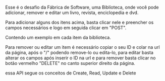 Esse é o desafio da Fábrica de Software, uma Biblíoteca, onde você pode adicionar, remover e editar um livro, revista, enciclopedia e dvd.

Para adicionar alguns dos itens acima, basta clicar nele e preencher os campos necessários e logo em seguida clicar em "POST".

Contendo um exemplo em cada item da biblíoteca.

Para remover ou editar um item é necessário copiar o seu ID e colar na url da página, após o "/" podendo remove-lo ou edita-lo, para editar basta alterar os campos após inserir o ID na url e para remover basta clicar no botão vermelho "DELETE" no canto superior direito da página.

essa API segue os conceitos de Create, Read, Update e Delete